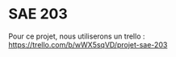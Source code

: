 # SAE 203
Pour ce projet, nous utiliserons un trello : https://trello.com/b/wWX5sqVD/projet-sae-203
